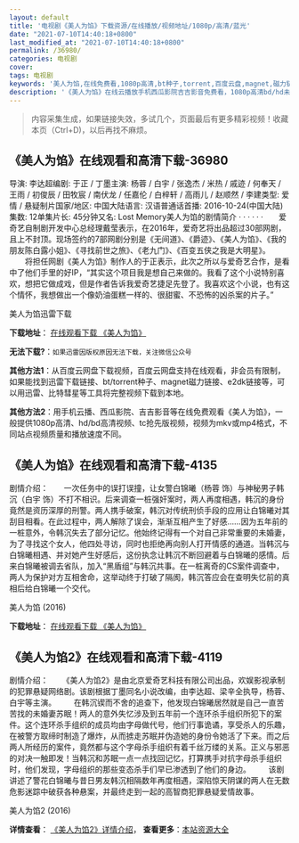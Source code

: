 ```yaml
---
layout: default
title: '电视剧《美人为馅》下载资源/在线播放/视频地址/1080p/高清/蓝光'
date: "2021-07-10T14:40:18+0800"
last_modified_at: "2021-07-10T14:40:18+0800"
permalink: /36980/
categories: 电视剧
cover:
tags: 电视剧
keywords: '美人为馅,在线免费看,1080p高清,bt种子,torrent,百度云盘,magnet,磁力链,迅雷下载资源'
description: '《美人为馅》在线云播放手机西瓜影院吉吉影音免费看，1080p高清bd/hd未删减完整版和tc抢先枪版，mkv/mp4格式，附带bt/torrent种子、magnet/磁力链、百度云盘、网盘资源迅雷下载链接'
---
```


>内容采集生成，如果链接失效，多试几个，页面最后有更多精彩视频！收藏本页（Ctrl+D)，以后再找不麻烦。


## 《美人为馅》在线观看和高清下载-36980

导演: 李达超编剧: 于正 / 丁墨主演: 杨蓉 / 白宇 / 张逸杰 / 米热 / 戚迹 / 何奉天 / 王雨 / 初俊辰 / 田牧宸 / 南伏龙 / 任嘉伦 / 白梓轩 / 高雨儿 / 赵顺然 / 李建类型: 爱情 / 悬疑制片国家/地区: 中国大陆语言: 汉语普通话首播: 2016-10-24(中国大陆)集数: 12单集片长: 45分钟又名: Lost Memory美人为馅的剧情简介  ·  ·  ·  ·  ·  ·　　爱奇艺自制剧开发中心总经理戴莹表示，在2016年，爱奇艺将出品超过30部网剧，且上不封顶。现场签约的7部网剧分别是《无间道》、《爵迹》、《美人为馅》、《我的朋友陈白露小姐》、《寻找前世之旅》、《老九门》、《百变五侠之我是大明星》。 　　将担任网剧《美人为馅》制作人的于正表示，此次之所以与爱奇艺合作，是看中了他们手里的好IP，“其实这个项目我是想自己来做的。我看了这个小说特别喜欢，想把它做成戏，但是作者告诉我爱奇艺捷足先登了。我喜欢这个小说，也有这个情怀，我想做出一个像奶油蛋糕一样的、很甜蜜、不恐怖的凶杀案的片子。”


美人为馅迅雷下载

**下载地址**： [在线观看下载 《美人为馅》](https://www.993dy.com//vod-detail-id-13496.html) 


**无法下载?**：`如果迅雷因版权原因无法下载，关注微信公众号 `

**其他方法1**：从百度云网盘下载视频，百度云网盘支持在线观看，非会员有限制，如果能找到迅雷下载链接、bt/torrent种子、magnet磁力链接、e2dk链接等，可以用迅雷、比特彗星等工具将完整视频下载到本地。

**其他方法2**：用手机云播、西瓜影院、吉吉影音等在线免费观看《美人为馅》，一般提供1080p高清、hd/bd高清视频、tc抢先版视频，视频为mkv或mp4格式，不同站点视频质量和播放速度不同。


## 《美人为馅》在线观看和高清下载-4135

剧情介绍：　　一次任务中的误打误撞，让女警白锦曦（杨蓉 饰）与神秘男子韩沉（白宇 饰）不打不相识。后来调查一桩强奸案时，两人再度相遇，韩沉的身份竟然是资历深厚的刑警。两人携手破案，韩沉对传统刑侦手段的应用让白锦曦对其刮目相看。在此过程中，两人解除了误会，渐渐互相产生了好感……因为五年前的一桩意外，令韩沉失去了部分记忆。他始终记得有一个对自己非常重要的未婚妻，为了寻找这个女人，他四处寻访，同时也拒绝再向别人打开情感的通道。当韩沉与白锦曦相遇、并对她产生好感后，这份执念让韩沉不断回避着与白锦曦的感情。后来白锦曦被调去省队，加入“黑盾组”与韩沉共事。在一桩离奇的CS案件调查中，两人为保护对方互相舍命，这举动终于打破了隔阂，韩沉答应会在查明失忆前的真相后给白锦曦一个交代。


美人为馅 (2016)

**下载地址**： [在线观看下载 《美人为馅》](https://www.btbtdy.me/btdy/dy8021.html) 


## 《美人为馅2》在线观看和高清下载-4119

剧情介绍： 　　《美人为馅2》是由北京爱奇艺科技有限公司出品，欢娱影视承制的犯罪悬疑网络剧。该剧根据丁墨同名小说改编，由李达超、梁辛全执导，杨蓉、白宇等主演。 　　在韩沉锲而不舍的追查下，他发现白锦曦居然就是自己一直苦苦找的未婚妻苏眠！两人的意外失忆涉及到五年前一个连环杀手组织所犯下的案件。这个连环杀手组织的成员均由字母做代号，他们行事诡谲，享受杀人的乐趣，在被警方取缔时制造了爆炸，从而掳走苏眠并伪造她的身份令她活了下来。而之后两人所经历的案件，竟然都与这个字母杀手组织有着千丝万缕的关系。正义与邪恶的对决一触即发！当韩沉和苏眠一点一点找回记忆，打算携手对抗字母杀手组织时，他们发现，字母组织的那些变态杀手们早已渗透到了他们的身边。  　　该剧讲述了警花白锦曦与昔日男友韩沉相隔数年再度相遇，深陷惊天阴谋的两人在无数危影迷踪中破获各种悬案，并最终走到一起的高智商犯罪悬疑爱情故事。


美人为馅2 (2016)

**详情查看**： [《美人为馅2》详情介绍](/movie/4119/)， **查看更多**：[本站资源大全](/movie/t/all/)

